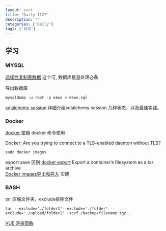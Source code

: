 ```yaml
---
layout: post
title: "Daily 1127"
description: ""
categories: ['Daily']
tags: ['日记']
---
```

 

## 学习

### MYSQL 

[选择性复制表数据](https://www.awaimai.com/1578.html) 这个可, 数据库批量处理必备  

导出数据库
```
mysqldump -u root -p news > news.sql
```
[sqlalchemy session](http://sunnyingit.github.io/book/section_python/SQLalchemy-session.html) 详细介绍sqlalchemy session 几种状态，以及最佳实践。  

### Docker 

[docker 使用](https://docs.docker.com/engine/reference/commandline/rm/)  docker 命令使用  

Docker: Are you trying to connect to a TLS-enabled daemon without TLS?
```
sudo docker images
```

export save 区别
[docker export](https://docs.docker.com/engine/reference/commandline/export/) Export a container’s filesystem as a tar archive  
[Docker images导出和导入](http://www.jianshu.com/p/8408e06b7273) 实践  


### BASH

tar 压缩文件夹，exclude排除文件   

```
tar --exclude='./folder1'--exclude='./folder' --exclude='./upload/folder2' -zcvf /backup/filename.tgz .
```

[VUE 渲染函数](https://cn.vuejs.org/v2/guide/render-function.html)   


